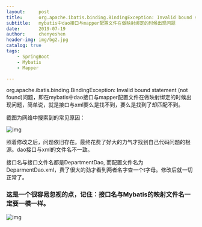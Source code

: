 ```yaml
---
layout:     post
title:      org.apache.ibatis.binding.BindingException: Invalid bound statement
subtitle:   mybatis中dao接口与mapper配置文件在做映射绑定的时候出现问题
date:       2019-07-19
author:     chenyeshen
header-img: img/bg2.jpg
catalog: true
tags:
    - SpringBoot
    - Mybatis
    - Mapper

---
```


org.apache.ibatis.binding.BindingException: Invalid bound statement (not found)问题，即在mybatis中dao接口与mapper配置文件在做映射绑定的时候出现问题，简单说，就是接口与xml要么是找不到，要么是找到了却匹配不到。

截图为网络中搜索到的常见原因：

![img](https://chenyeshen.oss-cn-shenzhen.aliyuncs.com/oneblog/article/20190716002234451.png)

照着修改之后，问题依旧存在。最终花费了好大的力气才找到自己代码问题的根源。dao接口与xml的文件名不一致。

接口名与接口文件名都是DepartmentDao, 而配置文件名为DeparmentDao.xml，费了很大的劲才看到两者名字查一个t字母。修改后就一切正常了。

### 这是一个很容易忽视的点，记住：接口名与Mybatis的映射文件名一定要一模一样。

![img](https://chenyeshen.oss-cn-shenzhen.aliyuncs.com/oneblog/20190716002302874.png) 

